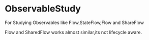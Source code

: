 # ObservableStudy
For Studying Observables like Flow,StateFlow,Flow and ShareFlow

Flow and SharedFlow works almost similar,its not lifecycle aware. 
